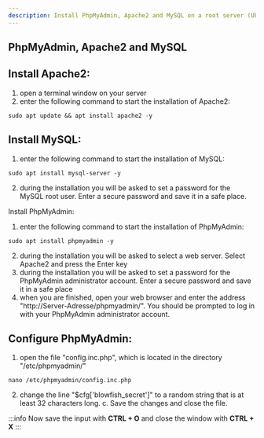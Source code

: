 ```yaml
---
description: Install PhpMyAdmin, Apache2 and MySQL on a root server (Ubuntu/Debian)
---
```


## PhpMyAdmin, Apache2 and MySQL

## Install Apache2:&#x20;

1. open a terminal window on your server &#x20;
2. enter the following command to start the installation of Apache2:&#x20;

```
sudo apt update && apt install apache2 -y
```

## Install MySQL:&#x20;

1. enter the following command to start the installation of MySQL:

```
sudo apt install mysql-server -y
```

2. during the installation you will be asked to set a password for the MySQL root user. Enter a secure password and save it in a safe place.

Install PhpMyAdmin:&#x20;

1. enter the following command to start the installation of PhpMyAdmin:&#x20;

```
sudo apt install phpmyadmin -y
```

2. during the installation you will be asked to select a web server. Select Apache2 and press the Enter key &#x20;
3. during the installation you will be asked to set a password for the PhpMyAdmin administrator account. Enter a secure password and save it in a safe place&#x20;
4. when you are finished, open your web browser and enter the address "http://Server-Adresse/phpmyadmin/". You should be prompted to log in with your PhpMyAdmin administrator account.

## Configure PhpMyAdmin:&#x20;

1. open the file "config.inc.php", which is located in the directory "/etc/phpmyadmin/" &#x20;

```
nano /etc/phpmyadmin/config.inc.php
```

2. change the line "$cfg\['blowfish\_secret']" to a random string that is at least 32 characters long. c. Save the changes and close the file.

:::info
Now save the input with **CTRL + O** and close the window with **CTRL + X**
:::
